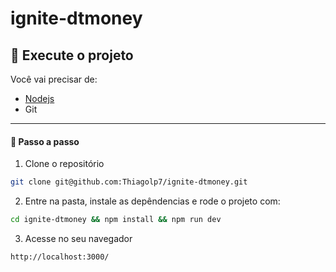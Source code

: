 # ignite-dtmoney


## :rocket: Execute o projeto

Você vai precisar de:
- <a href="https://nodejs.org/en/" target="_blank"> Nodejs </a>
- Git

---
#### :compass: Passo a passo

1. Clone o repositório 
```bash
git clone git@github.com:Thiagolp7/ignite-dtmoney.git
```

2. Entre na pasta, instale as depêndencias e rode o projeto com:
```bash
cd ignite-dtmoney && npm install && npm run dev
```

3. Acesse no seu navegador 
```bash
http://localhost:3000/
```
